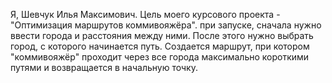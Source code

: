 Я, Шевчук Илья Максимович. Цель моего курсового проекта - "Оптимизация маршрутов коммивояжёра". при запуске, сначала нужно ввести города и расстояния между ними. После этого нужно выбрать город, с которого начинается путь. Создается маршрут, при котором "коммивояжёр" проходит через все города максимально короткими путями и возвращается в начальную точку. 
